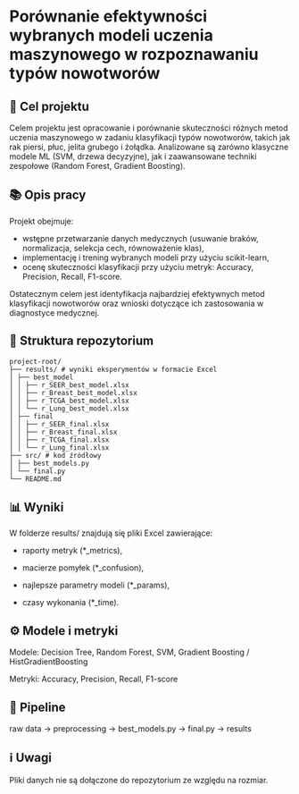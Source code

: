 # Porównanie efektywności wybranych modeli uczenia maszynowego w rozpoznawaniu typów nowotworów

## 🎯 Cel projektu
Celem projektu jest opracowanie i porównanie skuteczności różnych metod uczenia maszynowego w zadaniu klasyfikacji typów nowotworów, takich jak rak piersi, płuc, jelita grubego i żołądka. Analizowane są zarówno klasyczne modele ML (SVM, drzewa decyzyjne), jak i zaawansowane techniki zespołowe (Random Forest, Gradient Boosting).

## 📚 Opis pracy
Projekt obejmuje:
- wstępne przetwarzanie danych medycznych (usuwanie braków, normalizacja, selekcja cech, równoważenie klas),
- implementację i trening wybranych modeli przy użyciu scikit-learn,
- ocenę skuteczności klasyfikacji przy użyciu metryk: Accuracy, Precision, Recall, F1-score.

Ostatecznym celem jest identyfikacja najbardziej efektywnych metod klasyfikacji nowotworów oraz wnioski dotyczące ich zastosowania w diagnostyce medycznej.

## 📂 Struktura repozytorium
```text
project-root/
├── results/ # wyniki eksperymentów w formacie Excel
│ ├── best_model
│ │ ├── r_SEER_best_model.xlsx
│ │ ├── r_Breast_best_model.xlsx
│ │ ├── r_TCGA_best_model.xlsx
│ │ └── r_Lung_best_model.xlsx
│ ├── final
│ │ ├── r_SEER_final.xlsx
│ │ ├── r_Breast_final.xlsx
│ │ ├── r_TCGA_final.xlsx
│ │ └── r_Lung_final.xlsx
├── src/ # kod źródłowy
│ ├── best_models.py
│ └── final.py
└── README.md
```

## 📊 Wyniki

W folderze results/ znajdują się pliki Excel zawierające:

- raporty metryk (*_metrics),

- macierze pomyłek (*_confusion),

- najlepsze parametry modeli (*_params),

- czasy wykonania (*_time).


## ⚙️ Modele i metryki

Modele: Decision Tree, Random Forest, SVM, Gradient Boosting / HistGradientBoosting

Metryki: Accuracy, Precision, Recall, F1-score


## 🔗 Pipeline
raw data → preprocessing → best_models.py → final.py → results


## ℹ️ Uwagi

Pliki danych nie są dołączone do repozytorium ze względu na rozmiar.
